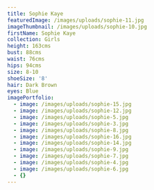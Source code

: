 ```yaml
---
title: Sophie Kaye
featuredImage: /images/uploads/sophie-11.jpg
imageThumbnail: /images/uploads/sophie-10.jpg
firstName: Sophie Kaye
collection: Girls
height: 163cms
bust: 88cms
waist: 76cms
hips: 94cms
size: 8-10
shoeSize: '8'
hair: Dark Brown
eyes: Blue
imagePortfolio:
  - image: /images/uploads/sophie-15.jpg
  - image: /images/uploads/sophie-12.jpg
  - image: /images/uploads/sophie-5.jpg
  - image: /images/uploads/sophie-3.jpg
  - image: /images/uploads/sophie-8.jpg
  - image: /images/uploads/sophie-16.jpg
  - image: /images/uploads/sophie-14.jpg
  - image: /images/uploads/sophie-9.jpg
  - image: /images/uploads/sophie-7.jpg
  - image: /images/uploads/sophie-4.jpg
  - image: /images/uploads/sophie-6.jpg
  - {}
---
```


